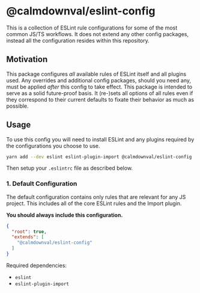 # @calmdownval/eslint-config

This is a collection of ESLint rule configurations for some of the most common
JS/TS workflows. It does not extend any other config packages, instead all the
configuration resides within this repository.

## Motivation

This package configures *all* available rules of ESLint itself and all plugins
used. Any overrides and additional config packages, should you need any, must be
applied *after* this config to take effect. This package is intended to serve as
a solid future-proof basis. It (re-)sets all options of all rules even if they
correspond to their current defaults to fixate their behavior as much as
possible.

## Usage

To use this config you will need to install ESLint and any plugins required by
the configurations you choose to use.

```sh
yarn add --dev eslint eslint-plugin-import @calmdownval/eslint-config
```

Then setup your `.eslintrc` file as described below.

### 1. Default Configuration

The default configuration contains only rules that are relevant for any JS
project. This includes all of the core ESLint rules and the Import plugin.

**You should always include this configuration.**

```json
{
  "root": true,
  "extends": [
    "@calmdownval/eslint-config"
  ]
}
```

Required dependencies:

- `eslint`
- `eslint-plugin-import`
